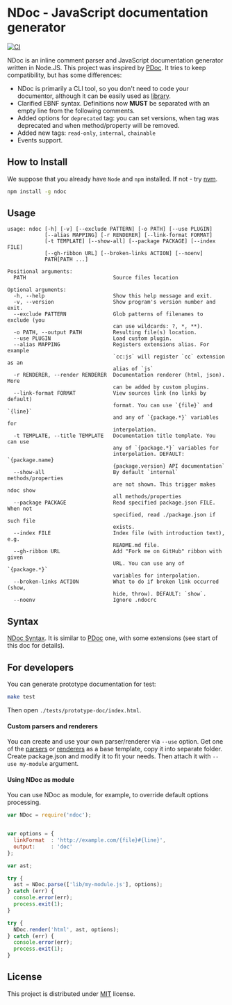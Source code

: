 # NDoc - JavaScript documentation generator

[![CI](https://github.com/nodeca/ndoc/workflows/CI/badge.svg)](https://github.com/nodeca/ndoc/actions)

NDoc is an inline comment parser and JavaScript documentation generator written
in Node.JS. This project was inspired by [PDoc](http://pdoc.org/syntax.html).
It tries to keep compatibility, but has some differences:

- NDoc is primarily a CLI tool, so you don't need to code your documentor,
  although it can be easily used as [library](#using-ndoc-as-module).
- Clarified EBNF syntax. Definitions now **MUST** be separated with an empty
  line from the following comments.
- Added options for `deprecated` tag: you can set versions, when tag was
  deprecated and when method/property will be removed.
- Added new tags: `read-only`, `internal`, `chainable`
- Events support.


## How to Install

We suppose that you already have `Node` and `npm` installed.
If not - try [nvm](https://github.com/creationix/nvm).

```bash
npm install -g ndoc
```


## Usage

```none
usage: ndoc [-h] [-v] [--exclude PATTERN] [-o PATH] [--use PLUGIN]
            [--alias MAPPING] [-r RENDERER] [--link-format FORMAT]
            [-t TEMPLATE] [--show-all] [--package PACKAGE] [--index FILE]
            [--gh-ribbon URL] [--broken-links ACTION] [--noenv]
            PATH[PATH ...]

Positional arguments:
  PATH                            Source files location

Optional arguments:
  -h, --help                      Show this help message and exit.
  -v, --version                   Show program's version number and exit.
  --exclude PATTERN               Glob patterns of filenames to exclude (you
                                  can use wildcards: ?, *, **).
  -o PATH, --output PATH          Resulting file(s) location.
  --use PLUGIN                    Load custom plugin.
  --alias MAPPING                 Registers extensions alias. For example
                                  `cc:js` will register `cc` extension as an
                                  alias of `js`
  -r RENDERER, --render RENDERER  Documentation renderer (html, json). More
                                  can be added by custom plugins.
  --link-format FORMAT            View sources link (no links by default)
                                  format. You can use `{file}` and `{line}`
                                  and any of `{package.*}` variables for
                                  interpolation.
  -t TEMPLATE, --title TEMPLATE   Documentation title template. You can use
                                  any of `{package.*}` variables for
                                  interpolation. DEFAULT: `{package.name}
                                  {package.version} API documentation`
  --show-all                      By default `internal` methods/properties
                                  are not shown. This trigger makes ndoc show
                                  all methods/properties
  --package PACKAGE               Read specified package.json FILE. When not
                                  specified, read ./package.json if such file
                                  exists.
  --index FILE                    Index file (with introduction text), e.g.
                                  README.md file.
  --gh-ribbon URL                 Add "Fork me on GitHub" ribbon with given
                                  URL. You can use any of `{package.*}`
                                  variables for interpolation.
  --broken-links ACTION           What to do if broken link occurred (show,
                                  hide, throw). DEFAULT: `show`.
  --noenv                         Ignore .ndocrc
```


## Syntax

[NDoc Syntax](https://github.com/nodeca/ndoc/blob/master/syntax.md).
It is similar to [PDoc](https://github.com/tobie/pdoc) one, with some
extensions (see start of this doc for details).


## For developers

You can generate prototype documentation for test:

```bash
make test
```

Then open `./tests/prototype-doc/index.html`.


#### Custom parsers and renderers

You can create and use your own parser/renderer via `--use` option. Get one of
the [parsers][parsers] or [renderers][renderers] as a base template, copy it
into separate folder. Create package.json and modify it to fit your needs. Then
attach it with `--use my-module` argument.

[parsers]: https://github.com/nodeca/ndoc/blob/master/lib/ndoc/plugins/parsers
[renderers]: https://github.com/nodeca/ndoc/blob/master/lib/ndoc/plugins/renderers


#### Using NDoc as module

You can use NDoc as module, for example, to override default options processing.

```js
var NDoc = require('ndoc');


var options = {
  linkFormat  : 'http://example.com/{file}#{line}',
  output:     : 'doc'
};

var ast;

try {
  ast = NDoc.parse(['lib/my-module.js'], options);
} catch (err) {
  console.error(err);
  process.exit(1);
}

try {
  NDoc.render('html', ast, options);
} catch (err) {
  console.error(err);
  process.exit(1);
}
```


## License

This project is distributed under [MIT](https://github.com/nodeca/ndoc/blob/master/LICENSE) license.
